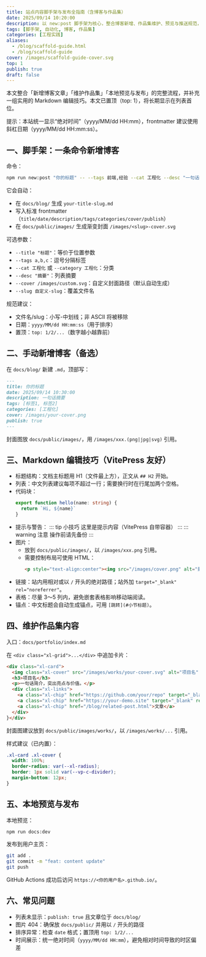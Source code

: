```yaml
---
title: 站点内容脚手架与发布全指南（含博客与作品集）
date: 2025/09/14 10:20:00
description: 以 new:post 脚手架为核心，整合博客新增、作品集维护、预览与推送规范，并附常用 Markdown 编辑技巧。
tags: [脚手架, 自动化, 博客, 作品集]
categories: [工程实践]
aliases:
  - /blog/scaffold-guide.html
  - /blog/scaffold-guide
cover: /images/scaffold-guide-cover.svg
top: 1
publish: true
draft: false
---
```


本文整合「新增博客文章」「维护作品集」「本地预览与发布」的完整流程，并补充一组实用的 Markdown 编辑技巧。本文已置顶（top: 1），将长期显示在列表首位。

提示：本站统一显示“绝对时间”（yyyy/MM/dd HH:mm），frontmatter 建议使用斜杠日期（yyyy/MM/dd HH:mm:ss）。

## 一、脚手架：一条命令新增博客

命令：
```bash
npm run new:post "你的标题" -- --tags 前端,经验 --cat 工程化 --desc "一句话摘要"
```

它会自动：
- 在 `docs/blog/` 生成 `your-title-slug.md`
- 写入标准 frontmatter（`title/date/description/tags/categories/cover/publish`）
- 在 `docs/public/images/` 生成渐变封面 `/images/<slug>-cover.svg`

可选参数：
- `--title "标题"`：等价于位置参数
- `--tags a,b,c`：逗号分隔标签
- `--cat 工程化` 或 `--category 工程化`：分类
- `--desc "摘要"`：列表摘要
- `--cover /images/custom.svg`：自定义封面路径（默认自动生成）
- `--slug 自定义-slug`：覆盖文件名

规范建议：
- 文件名/slug：小写-中划线；非 ASCII 将被移除
- 日期：`yyyy/MM/dd HH:mm:ss`（用于排序）
- 置顶：`top: 1/2/...`（数字越小越靠前）

## 二、手动新增博客（备选）

在 `docs/blog/` 新建 `.md`，顶部写：
```md
---
title: 你的标题
date: 2025/09/14 10:30:00
description: 一句话摘要
tags: [标签1, 标签2]
categories: [工程化]
cover: /images/your-cover.png
publish: true
---
```
封面图放 `docs/public/images/`，用 `/images/xxx.(png|jpg|svg)` 引用。

## 三、Markdown 编辑技巧（VitePress 友好）

- 标题结构：文档主标题用 H1（文件最上方），正文从 `## H2` 开始。
- 列表：中文列表建议每项不超过一行；需要换行时在行尾加两个空格。
- 代码块：
  ```ts
  export function hello(name: string) {
    return `Hi, ${name}`
  }
  ```
- 提示与警告：
  ::: tip 小技巧
  这里是提示内容（VitePress 自带容器）
  :::
  ::: warning 注意
  操作前请先备份
  :::
- 图片：
  - 放到 `docs/public/images/`，以 `/images/xxx.png` 引用。
  - 需要控制布局可使用 HTML：
    ```html
    <p style="text-align:center"><img src="/images/cover.png" alt="封面" width="520"></p>
    ```
- 链接：站内用相对或以 `/` 开头的绝对路径；站外加 `target="_blank" rel="noreferrer"`。
- 表格：尽量 3～5 列内，避免嵌套表格影响移动端阅读。
- 锚点：中文标题会自动生成锚点，可用 `[跳转](#小节标题)`。

## 四、维护作品集内容

入口：`docs/portfolio/index.md`

在 `<div class="xl-grid">...</div>` 中追加卡片：
```html
<div class="xl-card">
  <img class="xl-cover" src="/images/works/your-cover.svg" alt="项目名" />
  <h3>项目名</h3>
  <p>一句话简介，突出亮点与价值。</p>
  <div class="xl-links">
    <a class="xl-chip" href="https://github.com/your/repo" target="_blank" rel="noreferrer">GitHub</a>
    <a class="xl-chip" href="https://your-demo.site" target="_blank" rel="noreferrer">Demo</a>
    <a class="xl-chip" href="/blog/related-post.html">文章</a>
  </div>
}</div>
```
封面图建议放到 `docs/public/images/works/`，以 `/images/works/...` 引用。

样式建议（已内置）：
```css
.xl-card .xl-cover {
  width: 100%;
  border-radius: var(--xl-radius);
  border: 1px solid var(--vp-c-divider);
  margin-bottom: 12px;
}
```

## 五、本地预览与发布

本地预览：
```bash
npm run docs:dev
```

发布到用户主页：
```bash
git add .
git commit -m "feat: content update"
git push
```
GitHub Actions 成功后访问 `https://<你的用户名>.github.io/`。

## 六、常见问题

- 列表未显示：`publish: true` 且文章位于 `docs/blog/`
- 图片 404：确保放 `docs/public/` 并用以 `/` 开头的路径
- 排序异常：检查 `date` 格式；置顶用 `top: 1/2/...`
- 时间展示：统一绝对时间（`yyyy/MM/dd HH:mm`），避免相对时间导致的时区偏差
